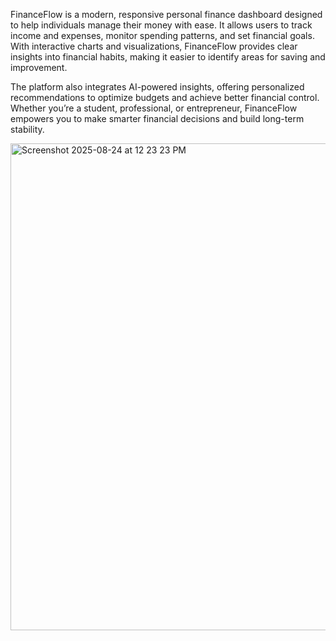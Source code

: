 FinanceFlow is a modern, responsive personal finance dashboard designed to help individuals manage their money with ease. It allows users to track income and expenses, monitor spending patterns, and set financial goals. With interactive charts and visualizations, FinanceFlow provides clear insights into financial habits, making it easier to identify areas for saving and improvement.

The platform also integrates AI-powered insights, offering personalized recommendations to optimize budgets and achieve better financial control. Whether you’re a student, professional, or entrepreneur, FinanceFlow empowers you to make smarter financial decisions and build long-term stability.

<img width="1440" height="779" alt="Screenshot 2025-08-24 at 12 23 23 PM" src="https://github.com/user-attachments/assets/c6624fcb-0157-41a5-80b5-372634a50649" />
